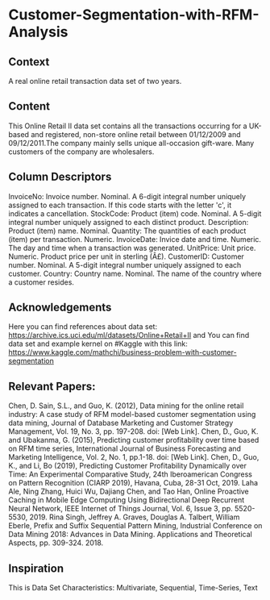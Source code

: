 # Customer-Segmentation-with-RFM-Analysis


## Context
A real online retail transaction data set of two years.


## Content
This Online Retail II data set contains all the transactions occurring for a UK-based and registered, non-store online retail between 01/12/2009 and 09/12/2011.The company mainly sells unique all-occasion gift-ware. Many customers of the company are wholesalers.


## Column Descriptors
InvoiceNo: Invoice number. Nominal. A 6-digit integral number uniquely assigned to each transaction. If this code starts with the letter 'c', it indicates a cancellation.
StockCode: Product (item) code. Nominal. A 5-digit integral number uniquely assigned to each distinct product.
Description: Product (item) name. Nominal.
Quantity: The quantities of each product (item) per transaction. Numeric.
InvoiceDate: Invice date and time. Numeric. The day and time when a transaction was generated.
UnitPrice: Unit price. Numeric. Product price per unit in sterling (Â£).
CustomerID: Customer number. Nominal. A 5-digit integral number uniquely assigned to each customer.
Country: Country name. Nominal. The name of the country where a customer resides.


## Acknowledgements
Here you can find references about data set:
https://archive.ics.uci.edu/ml/datasets/Online+Retail+II
and
You can find data set and example kernel on #Kaggle with this link:
https://www.kaggle.com/mathchi/business-problem-with-customer-segmentation


## Relevant Papers:
Chen, D. Sain, S.L., and Guo, K. (2012), Data mining for the online retail industry: A case study of RFM model-based customer segmentation using data mining, Journal of Database Marketing and Customer Strategy Management, Vol. 19, No. 3, pp. 197-208. doi: [Web Link].
Chen, D., Guo, K. and Ubakanma, G. (2015), Predicting customer profitability over time based on RFM time series, International Journal of Business Forecasting and Marketing Intelligence, Vol. 2, No. 1, pp.1-18. doi: [Web Link].
Chen, D., Guo, K., and Li, Bo (2019), Predicting Customer Profitability Dynamically over Time: An Experimental Comparative Study, 24th Iberoamerican Congress on Pattern Recognition (CIARP 2019), Havana, Cuba, 28-31 Oct, 2019.
Laha Ale, Ning Zhang, Huici Wu, Dajiang Chen, and Tao Han, Online Proactive Caching in Mobile Edge Computing Using Bidirectional Deep Recurrent Neural Network, IEEE Internet of Things Journal, Vol. 6, Issue 3, pp. 5520-5530, 2019.
Rina Singh, Jeffrey A. Graves, Douglas A. Talbert, William Eberle, Prefix and Suffix Sequential Pattern Mining, Industrial Conference on Data Mining 2018: Advances in Data Mining. Applications and Theoretical Aspects, pp. 309-324. 2018.


## Inspiration

This is Data Set Characteristics: Multivariate, Sequential, Time-Series, Text
